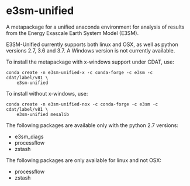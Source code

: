 # e3sm-unified

A metapackage for a unified anaconda environment for analysis of results from
the Energy Exascale Earth System Model (E3SM).

E3SM-Unified currently supports both linux and OSX, as well as python versions
2.7, 3.6 and 3.7.  A Windows version is not currently available.

To install the metapackage with x-windows support under CDAT, use:
```
conda create -n e3sm-unified-x -c conda-forge -c e3sm -c cdat/label/v81 \
    e3sm-unified
```
To install without x-windows, use:
```
conda create -n e3sm-unified-nox -c conda-forge -c e3sm -c cdat/label/v81 \
    e3sm-unified mesalib
```

The following packages are available only with the python 2.7 versions:
 - e3sm_diags
 - processflow
 - zstash

 The following packages are only available for linux and not OSX:
 - processflow
 - zstash
